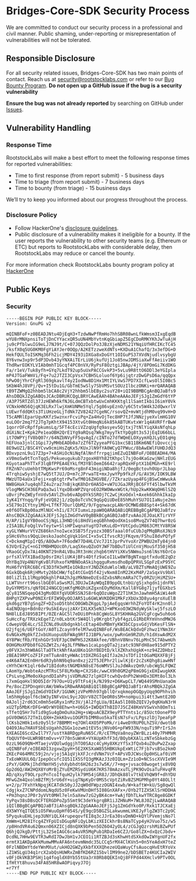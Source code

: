 # Bridges-Core-SDK Security Process

We are committed to conduct our security process in a professional and civil manner. Public shaming, under-reporting or misrepresentation of vulnerabilities will not be tolerated.

## Responsible Disclosure

For all security related issues, Bridges-Core-SDK has two main points of contact. Reach us at <security@rootstocklabs.com> or refer to our [Bug Bounty Program](https://www.rootstocklabs.com/bug-bounty-program). **Do not open up a GitHub issue if the bug is a security vulnerability**

**Ensure the bug was not already reported** by searching on GitHub under [Issues](https://github.com/rsksmart/bridge-core-sdk/issues).

## Vulnerability Handling

### Response Time

RootstockLabs will make a best effort to meet the following response times for reported vulnerabilities:

* Time to first response (from report submit) - 5 business days
* Time to triage (from report submit) - 7 business days
* Time to bounty (from triage) - 15 business days

We’ll try to keep you informed about our progress throughout the process.

### Disclosure Policy

* Follow HackerOne's [disclosure guidelines](https://www.hackerone.com/disclosure-guidelines).
* Public disclosure of a vulnerability makes it ineligible for a bounty. If the user reports the vulnerability to other security teams (e.g. Ethereum or ETC) but reports to RootstockLabs with considerable delay, then RootstockLabs may reduce or cancel the bounty.

For more information check RootstockLabs bounty program policy at [HackerOne](https://hackerone.com/rootstocklabs)

## Public Keys

### Security

```gpg
-----BEGIN PGP PUBLIC KEY BLOCK-----
Version: GnuPG v2

mQINBFoF+z0BEADJNtu4DjEqH3+TzdwNwPfRmHo7hhSBR08wnLfkWmsm3IxgEqdB
wYU8rMNXpnsiToTjDnCYYacxQR5uUN4MbYvtnKqGbiapZ5EgCDoRMKYKhJwTuAjH
ju9cPfblwuIG9eLJ7NJ9t/C+07JQQzDolPo3JBzXjeNDMS21YNqiUfHRCIKcTC45
/ksfX0q5UG0KM0FgYiAYJer0OQp/A2KETzzweXdNTs+KXDuA1ChafQ/3x3efDG+D
HekfQULToISKMq36Fh2icjMDY4I93iDXGa8xDoGYt1OIGuPS37XVdNjudlvsybgU
8Y6vnw3xp9r5dP3Dvb43yYNXAiTErLiU6jkufUj1Jo85nwJDMSiaXwFfAeiiv1WO
ThdRwrEOKYLVIAb0mhT1Gcqf4PC0nVX/RyPsF8OztgiJBAp/4jY/8POmGi7KdDKG
Fa/r1eV/Tuk8yfh+GYq7LkdT92up5uUxPACCGvkP3+5vLu9R8ttO6DDl3eYGIpla
mP4JTGaFWmVi/Fq+7u2JTZI3CpVsx7CBH5Loluof6Yp6ijqtrzDwGPsD6a/qqQpx
hPwO0jYhrCFgRl369gkavlT4y2IodNw8D1Hx1MtIYLVwS7PD7XIcfLwsOl5I0Bc5
SKbW4hJ8VPj/Qv+I5tDu1G/GbTmE5wSly7SbVMSvtSOUzIlbczONKi+mrQARAQAB
tB9TZWMgQ2hhbm5lbCA8c2VjY2hhbm5lbEByc2suY28+iQI9BBMBCgAnBQJaBfs9
AhsDBQkJZgGABQsJCAcDBRUKCQgLBRYCAwEAAh4BAheAAAoJEFjSJg1ZmGdY6tYP
/A3P75RTZdl37JzHEWh6kfNJ6LdmCBTxbtwUxCmhKKKtgl1lSamtIkbiI6imY0Vk
VCNxkHN56QjqK3ELRx7lwjXmKUNMe5Yql/5g86vpEznO/y6C5tv5W4k32dQwxrlV
LUEwrfddQKts3TiUHzeGLjTdNk7ZV82427CgeNC/rsovQZ+mvWtjdhM0vq99vH+D
T5cAMRlEparUgvKKfzSwznxrFcviPq+Za4HvOjTec8HP7tJfJNNzjyeXvlmHG10V
euLOOr2mq7f2JTg7pKhtX94153XtvGt0HmqNi6k85kABTUKvtxWr1q4AVRFfrBwW
1qorrOFcRpffpkumsLq/5FT4cEciVZzqUgfq9asyev5Qjtxj7tNlYiqXAsNfqhLp
dGXiNcI+Kpk2Pe1eaOBH2QrE1Yg9aRQsq7Wkg7myyTktYpQg8t3s5JjEqIU66bLL
it7OWPYjfV8bQ07r/64NZbNVyFF5qvAgI/cINTo27dfWQmELOXyymXQJLyEO1qHg
hEFUoa3jnlC1Gpi7JyMHbEADb0a7zZf6TZyyeaPFG1bxcSB11BKm6NEfiQovccjq
8E9wUZ1/BSC4YCvw9cmiHsZqKx5/KUxJlN9fYA0WCyQ7PWuc/8bAwEWlFUHDJdQ3
BDxvpznL9u17Z3p+7+ASHiOcNiNqfAlNnffrrpqjimEZuQINBFoF/O8BEADH4/MA
xV0moSw9tTcnTqq5/Pekueugukub7zgoxH8Yh82tKhpcl7sjOo4KaGzwjNHlzEUG
KGyotaaPhTTxF3lqBfPPEA4EYkLfM3YBlOemI6642rapRQxHFptX1bEMGh+KE9rl
FRZnN7cuUehbtTMpKwsPr69oMsrg8nF43migiNDa8hjfJ/0egBctovh0UprJLbap
4Trqhiw5yshjE7wQ5tTJUJ/D+m7cJPrwaTE+mxJywYPp9fkzF/G/AV3K/IOK9LBW
MWzUTD4aUx1Feji+xq6tgtrPwTwfM016ZHGVBE//7ZkrazUyap4FGjBSwCmWwukA
NW8GHak7uq4qhTZ4u2raz7nBjkqK8hDr6HA5D+vW7UJGaJRRjBC6FYf45lbwTkVM
VlogMWSCH36EPaQa3wilYqxDBxWPZVqroEO2RWOWwxWGtk/hUp2kwKKWqOH6lSZQ
uBvrjPeZWEyfnVdv5AVlZhvb6vADpOYkSSROj7C2wCjKoOdxl+Axek6GhhkIkaIp
1yK41YYnqq/FyFjeVQ82j1/zQp8oTcVhC9qGpQiUDeE85hMuhYSU7O1IaNuje2mn
x5E79oICYtny1MO+LTfKf7OurlQbMZ/9/FgqnwacpLANrOCMWEdB8Spt4+Sk67dK
e0f6OTkBp00azMlNUC+hIi/E7CFIumxLzpaW0QARAQABiQREBBgBCgAPBQJaBfzv
AhsCBQkJZgGAAikJEFjSJg1ZmGdYwV0gBBkBCgAGBQJaBfzvAAoJEJOaLKTirVYF
H/AP/iIgVYB0ooCSjNgLi3HNDj6i8HdVieqGBhhmQodXm1so8MvqZV74Q7hwr0zG
zISA1BLFoQglVvTeytw+SlsHPIwqnaYugYD7eKuLdD+YUtCpdu1M863CMtYV8RSW
xyGLYWHurVtVZ686kn7noIwce3SB75fzyozx30BSfaaal0fuCUbJqPMqBRoXJNi9
pSHc6Vhss9QqLUeskoJaohCgVqk1GnCI+x5vCIfvscR3jFKqvm/FShuI8dvPQfyF
C+DckmqM1pIrQ5/A8Owh+7F6odW77D4HLCVc7J1tJprPvYvoXrZPWBU2mTy84jn0
63VQrE2yC+nGIYMBHMQUcOh/Laq5XeuQZoOYJWF7bBDuTiUlCnVjMouSf350jH58
VRaoGCyDx7Ai40KNT29nR4LVBuJRt3nHczhqb6tHVYiXKv5NWmuJsn6lNsY6OrCo
prfsXlVfX1Bad3p0srIHzliUK4jBFs4Dtfz9aCoI1Lw8WfBgNTxqptfxdudE2qDz
OhYBq3Vp4NUYgKvBlFUhxofkMBNOoASkihgqguRvmsdhoBpQPRVLSGpFzExP95YC
MsH6fVYERC6BCrE3D3fH3eMIe1OkBznYJNDZKduWlolWB/aLVBZTsMmAQjUWE9Zu
6GxkQbqk6RjHMvty26bCHW/fqI4tCGxQ5f42jvNxm8InM22KxM4P/2aSqxVs9bXl
80liZlIL1lMqp9QkghlP4A2hJgzMkNmeDzEsdZxbsNRcmARa7CTy0RZUjHiMZSU+
LLWTVnrrt96oslbGE0laSwsMJL3DUJwIAyWQqIB9ppOLtnbU/gSjxhgdn1jdnFNl
DyGYRM5Ys/qNfDE24NGCQjmKfgM6QhiKZgxnEOyMdXm/Kall8YG8g71jyfEGXbzS
qCy815NSqepQ43gMs0DXfgVUORSSNJS8r6qQOzuWgoZ2T1hK3nJawhmH5AiWi4eR
8HPgYZXPvwP0NIXrEFIW9QyOOJAR51u6GWLWVKDDH1MkFzXbUx3D8yu4groXuElB
gkd6gzYB7gSngZF+DZsoD5tbhCO0GWbZKgpL7pjAeEgqsWrhhZFoYOT4rK2nn0lJ
4aENQUgo+Bdn0zr9uSkE4yujzAXrIXLKX5eN3J+WPKxoO3W2NdyWySklwj5fszLO
NH8lLEdJ895BIPt/0ZErAGC5l7eDUi0Pnk8CgWoSL8YSKHHAq2GVCgFcgw5uh6o6
SuHccFq/TRXzkEgeTZ/n0LxbtKr5W4Qlly0Krgbt7ybf4gzLG1RbERYmVnndMWJ6
CdwepVQE4Lc/SIZCNLd9uUbdgnkblcEtap4OxMBmYyKW3bCCpsvGdjVbKesFlSN+
U2jfqj6/UEFtGoY/A0TiZcayn9felM7wuQINBFoF/WsBEACkQdxQFzhwz1YNm3Xr
6vNGkxMg0kfZJxbUXuopuUbFWAg9RfIJ1BPk/wox/pwRnGm9RZUh/h1dXswAdM2X
4Y8PWcfRb/FEnhGOr5VEF3pC0WPHSJ2K8Akfee/VBhnV8Nnv76LpMnC5C7AbwmUh
0OHGMoXPDb8fG2GZWtZs/4g3LfPNNws1caLpsgQTa2jzatc93NFdH8ae915dPTY2
y0FVXJn3hW0AGlTaOTktkNhfAaU8Ko1GhYBEDtD/klXZKhxhUgkK+nz94Z2DHbzI
zBEAI9RPCoZFIFzmTTuAn8tyHWAc1tDXZRGIq4IfJa2mJsTDfiItOGaMQXXFBjFj
e4K6ATA2En0Hr6dR3ybhN9bq9an0xzj22T5JEPhr2liwlKjEr2cZsKQhg8iawHNf
cHYhCWrK1qlr6dw71BIdoRstNGMDkN8sE76oWMVSlJuJdWAvzQm9/ubcWg5LFQWZ
LAomYp/WobteAzcMTRsC5F8LMxNp+CXJS8c/wwCX9h0GM2qP8mG9GjxEHIwugkKK
CPsLvngJMe0oXkpndDIahPsjsVDMuN27zlpHIFtcwhQvdnPh2WnHDx3EMt8ol3Lh
i7xmGqoHxl9DO5Idr797Ou+U1y9TtFs4jk/NJ99z+D6KwpCLT/WQ449SMnUanaOm
Pe/8ocZ3PDnqmVcAW/bWkw1RBwARAQABiQIlBBgBCgAPBQJaBf1rAhsMBQkJZgGA
AAoJEFjSJg1ZmGdYOIkP/1GUWKjzVPeMhh97gbllQrxqkmopOGQpyUqq9OPhhvih
lm5hHg6qolf6cbW3yINFvUxL9ycJQUrV8ZCTQeOR0s5M+noHpui3i4tt3wmtE20D
0AJolj2rd63Cn0mh5eGRyx1nMz3V/jAl2fgLUa/BIAa5lI08bZQIVJy0qKHaN3rH
xU2Tp5MbKrDFG+WOrWYO8Ehw+h+U6G5+IWDQXThBID7J5CZ48KmVVSwVxh8OmTsi
sTfetQ5Hr7oTid9gSu4gDmOuXo2Hg+sWpuACBZX9eyPTTYnts1c/85UctOonePTO
pGV0OWGS72TmILQXH+ZmkKbvu1OGM7bIMM8uo5kaTEsN7sFv/LPgszlDj7peaFpP
lCKsb2H0k1x6z0y5l5r7BBMMt+q7OHl4XO5PPoMk/ri4weDYRUP0LhZ5V/dwotbB
Q4O9JAu7HAVFSbEsUgahhZGGx1ozwm1tEV5sjNVo0G+pFW933N/nquTi9PrIrSJn
kXEAGI6Scd2wIl7Y7/ustYA8RDgpRuN65C/R/cETMqVa8noyZWrBLzi40y7PHMHR
fbQUVf0+ULWR9BtmOvv+V770n5uWnK+VYAUpKhfF3d/BOybKXAlLzNTeSbkebzGg
0zzL96O9QN+MTaejvVQUlwdggjhTO0SAzc4CyHy8XKzYfSx3fQxb4uZ0uPw2Zxap
uQINBFoF/eIBEADI3zgxwZpyH+5E2XKSXaW855HBKUkpExWtiC7Fjb7vsBSo2kmO
ZKEcP464MRC59j2n/vjoj5A1qVjkXFJcrdVNm7VcF+APsVDJCWscOp0HSLaf0iVM
TxEoWKUUL6Q/IpepOcufcIQ51IX5SfQ3gMKAzJ3z0IQLm+Zz1oD+NCSscXVVIe9M
zPxY/GKMkjIhdYNmYH5jvhXybhdt6H26z3s7w5K//7+mg+jvsac08wogetjx8V0Q
Gp2d6Q/AW2HQX8YoMrBjZYuEMZRSydiU6K7KRS78mAzxuTLjPK9OvOsaTuFHvqFR
AD/qXsyT9OLrpzPnTcoIfquH2ylk79M54jGR8J/JDhQk88lv7tkEVhQW9f+dhYDU
MFwGZm4QxolmBZfMj5rU6dY+uigTNpKyDr0MS5cVptZiRvBZSMGPMhp0Yt48OLlt
w+2/p/7FxhYkNpqjKCATdkS0yJJ2qW0dFWpzzOGNI4xwb/W+kaftW+kU/Sg8qwQl
CdgjkxZ7CNPddomLNqdU5z0FeKwVMUnDHf5I08GnXAFx+/OYb2TIZXSKlSrHDDHA
+Pm3hqnzJP0r3yVVt0MHl7eln5aXew7zG2yBK4cm+YwAjfDhTLkwYTRC8ge8GDKf
YyPqv38sDBsQCFTERGDPoZp5Smt9C3deYkgrqBR1iJZHNuM+7WL8J0ZjLwARAQAB
iQIlBBgBCgAPBQJaBf3iAhsgBQkJZgGAAAoJEFjSJg1ZmGdYko0P/Rxk1TJCXaEj
dX5WYYqITQE5iO5FWuuOpHf054S/yE9gcD5BGZSLakwummLVKEJyFlgZW3Tc2p9C
5PyqukuEHLjep3UNYiQLX4rupeqovfEI8q3cJJrEa30svDmNO+kQYlPVemjsNo7l
XmWm+LM281Ycg4ZYFpUIsDGupNFiQyLbKizXEICkhrBs8NaTCyp4yHJVuo75z/w5
/p8HndVR4u62Qmxn06XZICjd8nQXK9bPen5OZ6O42yOL4/zCGJgQzrshMiBZwPUf
Q6hjQJkgD/PttjL32SeIAGC6ca4uVR5MqPub1RDaIe6CZJ/Go8lZX+dxQzCJbdv+
DcdNL7HHw9EVTR3wRdI7DwJbH1vJCEO1i1RTZBJd3sKhwHtdSXkdOwIWYgnUF2fx
ermtX1AKDpAKkMumwMMvAFA6ntevmNmdc35LCCq5rMX4ClKVn5+0n5YeAdxH7teZ
0FzlNBDmYtdeYWnMXut/ukHO2GWZyXkbfXXXQhezeUQaWuyCfsAuocqHvEtRYoVx
iZ1WSLgU34q1rcX2abQsHUWRxZmBfKD6RZ15bvlIM99ne2/bDSBETz4KUCIa2WIV
v0FjOkVKB3PSHj1q4fogldX0Yb55tUa3rX0Rb8QEKInQj8FFPd44XHclv9PTv0OL
IfHtYt8huvu34FA85HR8wAOPiqvyJ7Oj
=r7Yf
-----END PGP PUBLIC KEY BLOCK-----
```